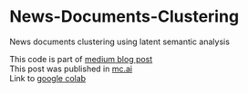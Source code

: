 # News-Documents-Clustering
News documents clustering using latent semantic analysis

This code is part of [medium blog post](https://medium.com/@abhijeet40308/news-documents-clustering-using-python-latent-semantic-analysis-b95c7b68861c)  
This post was published in [mc.ai](https://mc.ai/news-documents-clustering-using-python-latent-semantic-analysis/)  
Link to [google colab](https://colab.research.google.com/drive/1tfIWJ-hKIvXr6vagIkaNN1DhLYmE8NUy)
